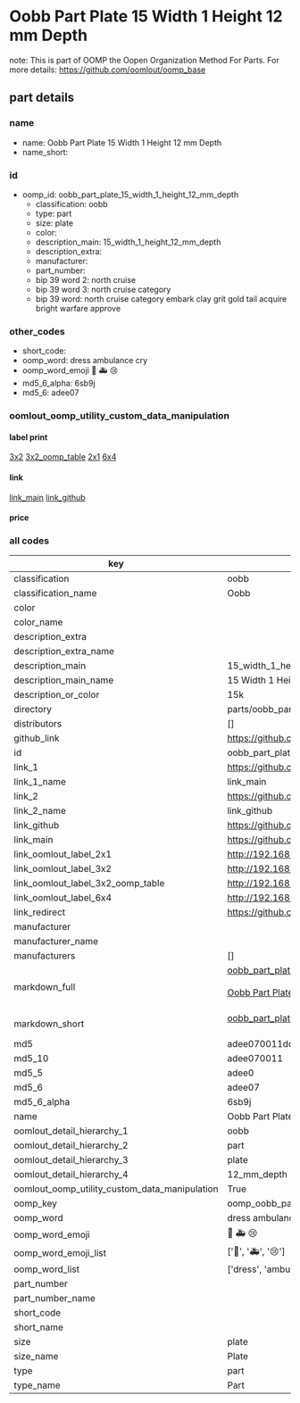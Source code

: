 # Oobb Part Plate 15 Width 1 Height 12 mm Depth  

note: This is part of OOMP the Oopen Organization Method For Parts. For more details: https://github.com/oomlout/oomp_base

##  part details
  







### name
* name: Oobb Part Plate 15 Width 1 Height 12 mm Depth
* name_short: 
### id
* oomp_id: oobb_part_plate_15_width_1_height_12_mm_depth
  * classification: oobb
  * type: part
  * size: plate
  * color: 
  * description_main: 15_width_1_height_12_mm_depth
  * description_extra: 
  * manufacturer: 
  * part_number: 
  * bip 39 word 2: north cruise
  * bip 39 word 3: north cruise category
  * bip 39 word: north cruise category embark clay grit gold tail acquire bright warfare approve

### other_codes
* short_code: 
* oomp_word: dress ambulance cry
* oomp_word_emoji :dress: :ambulance: :cry:
* md5_6_alpha: 6sb9j
* md5_6: adee07






### oomlout_oomp_utility_custom_data_manipulation
#### label print
[3x2](http://192.168.1.245:1112/?label=oomp%206sb9j)
[3x2_oomp_table](http://192.168.1.108:1112/?label=oomp%206sb9j)
[2x1](http://192.168.1.242:1112/?label=oomp%206sb9j)
[6x4](http://192.168.1.55:1112/?label=oomp%206sb9j)    

#### link

[link_main](https://github.com/oomlout/oomlout_oomp_version_1_messy/tree/main/parts/oobb_part_plate_15_width_1_height_12_mm_depth) [link_github](https://github.com/oomlout/oomlout_oomp_version_1_messy/tree/main/parts/oobb_part_plate_15_width_1_height_12_mm_depth)                             

#### price







### all codes 
| key | value |  
| --- | --- |  
| classification | oobb |  
| classification_name | Oobb |  
| color |  |  
| color_name |  |  
| description_extra |  |  
| description_extra_name |  |  
| description_main | 15_width_1_height_12_mm_depth |  
| description_main_name | 15 Width 1 Height 12 mm Depth |  
| description_or_color | 15k |  
| directory | parts/oobb_part_plate_15_width_1_height_12_mm_depth |  
| distributors | [] |  
| github_link | https://github.com/oomlout/oomlout_oomp_part_src/tree/main/parts/oobb_part_plate_15_width_1_height_12_mm_depth |  
| id | oobb_part_plate_15_width_1_height_12_mm_depth |  
| link_1 | https://github.com/oomlout/oomlout_oomp_version_1_messy/tree/main/parts/oobb_part_plate_15_width_1_height_12_mm_depth |  
| link_1_name | link_main |  
| link_2 | https://github.com/oomlout/oomlout_oomp_version_1_messy/tree/main/parts/oobb_part_plate_15_width_1_height_12_mm_depth |  
| link_2_name | link_github |  
| link_github | https://github.com/oomlout/oomlout_oomp_version_1_messy/tree/main/parts/oobb_part_plate_15_width_1_height_12_mm_depth |  
| link_main | https://github.com/oomlout/oomlout_oomp_version_1_messy/tree/main/parts/oobb_part_plate_15_width_1_height_12_mm_depth |  
| link_oomlout_label_2x1 | http://192.168.1.242:1112/?label=oomp%206sb9j |  
| link_oomlout_label_3x2 | http://192.168.1.245:1112/?label=oomp%206sb9j |  
| link_oomlout_label_3x2_oomp_table | http://192.168.1.108:1112/?label=oomp%206sb9j |  
| link_oomlout_label_6x4 | http://192.168.1.55:1112/?label=oomp%206sb9j |  
| link_redirect | https://github.com/oomlout/oomlout_oomp_version_1_messy/tree/main/parts/oobb_part_plate_15_width_1_height_12_mm_depth |  
| manufacturer |  |  
| manufacturer_name |  |  
| manufacturers | [] |  
| markdown_full | [oobb_part_plate_15_width_1_height_12_mm_depth](none)<br>[](none)<br>[Oobb Part Plate 15 Width 1 Height 12 Mm Depth](none)<br><br> |  
| markdown_short | [oobb_part_plate_15_width_1_height_12_mm_depth](none)<br><br> |  
| md5 | adee070011dd4c899a951484484d2cb2 |  
| md5_10 | adee070011 |  
| md5_5 | adee0 |  
| md5_6 | adee07 |  
| md5_6_alpha | 6sb9j |  
| name | Oobb Part Plate 15 Width 1 Height 12 mm Depth |  
| oomlout_detail_hierarchy_1 | oobb |  
| oomlout_detail_hierarchy_2 | part |  
| oomlout_detail_hierarchy_3 | plate |  
| oomlout_detail_hierarchy_4 | 12_mm_depth |  
| oomlout_oomp_utility_custom_data_manipulation | True |  
| oomp_key | oomp_oobb_part_plate_15_width_1_height_12_mm_depth |  
| oomp_word | dress ambulance cry |  
| oomp_word_emoji | :dress: :ambulance: :cry: |  
| oomp_word_emoji_list | [':dress:', ':ambulance:', ':cry:'] |  
| oomp_word_list | ['dress', 'ambulance', 'cry'] |  
| part_number |  |  
| part_number_name |  |  
| short_code |  |  
| short_name |  |  
| size | plate |  
| size_name | Plate |  
| type | part |  
| type_name | Part |  
